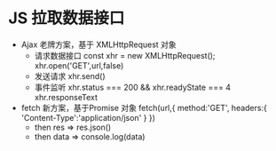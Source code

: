 # JS 拉取数据接口

- Ajax 老牌方案，基于 XMLHttpRequest 对象
  - 请求数据接口
    const xhr = new XMLHttpRequest();
    xhr.open('GET',url,false)
  - 发送请求
    xhr.send()
  - 事件监听
    xhr.status === 200 && xhr.readyState === 4
    xhr.responseText
- fetch 新方案，基于Promise 对象
  fetch(url,{
    method:'GET',
    headers:{
      'Content-Type':'application/json'
    }
  })
  - then res => res.json()
  - then data => console.log(data)

